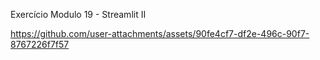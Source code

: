 Exercício Modulo 19 - Streamlit II

https://github.com/user-attachments/assets/90fe4cf7-df2e-496c-90f7-8767226f7f57

